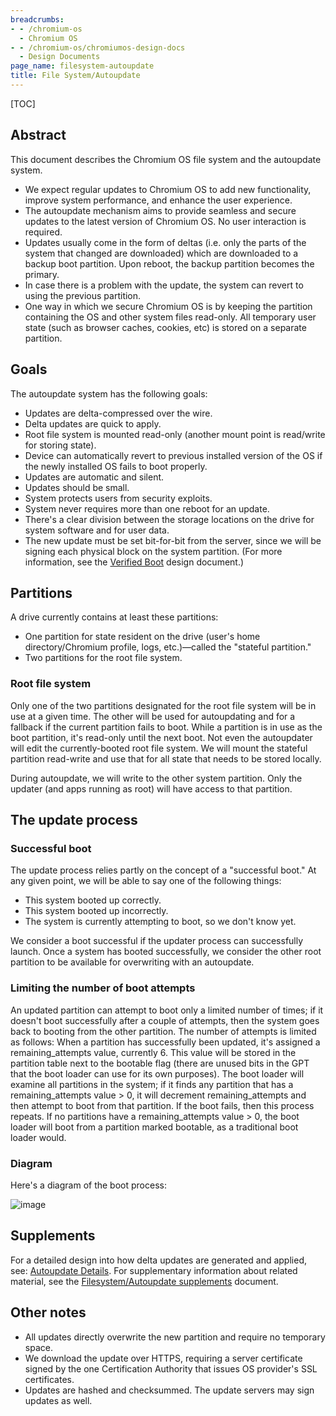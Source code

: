 ```yaml
---
breadcrumbs:
- - /chromium-os
  - Chromium OS
- - /chromium-os/chromiumos-design-docs
  - Design Documents
page_name: filesystem-autoupdate
title: File System/Autoupdate
---
```


[TOC]

## Abstract

This document describes the Chromium OS file system and the autoupdate system.

*   We expect regular updates to Chromium OS to add new functionality,
            improve system performance, and enhance the user experience.
*   The autoupdate mechanism aims to provide seamless and secure updates
            to the latest version of Chromium OS. No user interaction is
            required.
*   Updates usually come in the form of deltas (i.e. only the parts of
            the system that changed are downloaded) which are downloaded to a
            backup boot partition. Upon reboot, the backup partition becomes the
            primary.
*   In case there is a problem with the update, the system can revert to
            using the previous partition.
*   One way in which we secure Chromium OS is by keeping the partition
            containing the OS and other system files read-only. All temporary
            user state (such as browser caches, cookies, etc) is stored on a
            separate partition.

## Goals

The autoupdate system has the following goals:

*   Updates are delta-compressed over the wire.
*   Delta updates are quick to apply.
*   Root file system is mounted read-only (another mount point is
            read/write for storing state).
*   Device can automatically revert to previous installed version of the
            OS if the newly installed OS fails to boot properly.
*   Updates are automatic and silent.
*   Updates should be small.
*   System protects users from security exploits.
*   System never requires more than one reboot for an update.
*   There's a clear division between the storage locations on the drive
            for system software and for user data.
*   The new update must be set bit-for-bit from the server, since we
            will be signing each physical block on the system partition. (For
            more information, see the [Verified
            Boot](/chromium-os/chromiumos-design-docs/verified-boot) design
            document.)

## Partitions

A drive currently contains at least these partitions:

*   One partition for state resident on the drive (user's home
            directory/Chromium profile, logs, etc.)—called the "stateful
            partition."
*   Two partitions for the root file system.

### Root file system

Only one of the two partitions designated for the root file system will be in
use at a given time. The other will be used for autoupdating and for a fallback
if the current partition fails to boot.
While a partition is in use as the boot partition, it's read-only until the next
boot. Not even the autoupdater will edit the currently-booted root file system.
We will mount the stateful partition read-write and use that for all state that
needs to be stored locally.

During autoupdate, we will write to the other system partition. Only the updater
(and apps running as root) will have access to that partition.

## **The update process**

### Successful boot

The update process relies partly on the concept of a "successful boot." At any
given point, we will be able to say one of the following things:

*   This system booted up correctly.
*   This system booted up incorrectly.
*   The system is currently attempting to boot, so we don't know yet.

We consider a boot successful if the updater process can successfully launch.
Once a system has booted successfully, we consider the other root partition to
be available for overwriting with an autoupdate.

### Limiting the number of boot attempts

An updated partition can attempt to boot only a limited number of times; if it
doesn't boot successfully after a couple of attempts, then the system goes back
to booting from the other partition. The number of attempts is limited as
follows:
When a partition has successfully been updated, it's assigned a
remaining_attempts value, currently 6. This value will be stored in the
partition table next to the bootable flag (there are unused bits in the GPT that
the boot loader can use for its own purposes). The boot loader will examine all
partitions in the system; if it finds any partition that has a
remaining_attempts value &gt; 0, it will decrement remaining_attempts and then
attempt to boot from that partition. If the boot fails, then this process
repeats.
If no partitions have a remaining_attempts value &gt; 0, the boot loader will
boot from a partition marked bootable, as a traditional boot loader would.

### Diagram

Here's a diagram of the boot process:

<img alt="image"
src="/chromium-os/chromiumos-design-docs/filesystem-autoupdate/ChromeOSFilesystemAutoupdate.png">

## Supplements

For a detailed design into how delta updates are generated and applied, see:
[Autoupdate Details](/chromium-os/chromiumos-design-docs/autoupdate-details).
For supplementary information about related material, see the
[Filesystem/Autoupdate
supplements](/chromium-os/chromiumos-design-docs/filesystem-autoupdate-supplements)
document.

## **Other notes**

*   All updates directly overwrite the new partition and require no
            temporary space.
*   We download the update over HTTPS, requiring a server certificate
            signed by the one Certification Authority that issues OS provider's
            SSL certificates.
*   Updates are hashed and checksummed. The update servers may sign
            updates as well.
